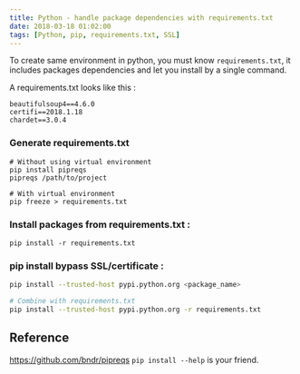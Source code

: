 ```yaml
---
title: Python - handle package dependencies with requirements.txt
date: 2018-03-18 01:02:00
tags: [Python, pip, requirements.txt, SSL]
---
```


To create same environment in python, you must know `requirements.txt`, it includes packages dependencies and let you install by a single command.

A requirements.txt looks like this : 
```
beautifulsoup4==4.6.0
certifi==2018.1.18
chardet==3.0.4
```

### Generate requirements.txt 

```
# Without using virtual environment
pip install pipreqs
pipreqs /path/to/project

# With virtual environment
pip freeze > requirements.txt
```

### Install packages from requirements.txt : 

```
pip install -r requirements.txt
```

### pip install bypass SSL/certificate : 

```bash
pip install --trusted-host pypi.python.org <package_name>

# Combine with requirements.txt
pip install --trusted-host pypi.python.org -r requirements.txt
```

## Reference
https://github.com/bndr/pipreqs
`pip install --help` is your friend.

